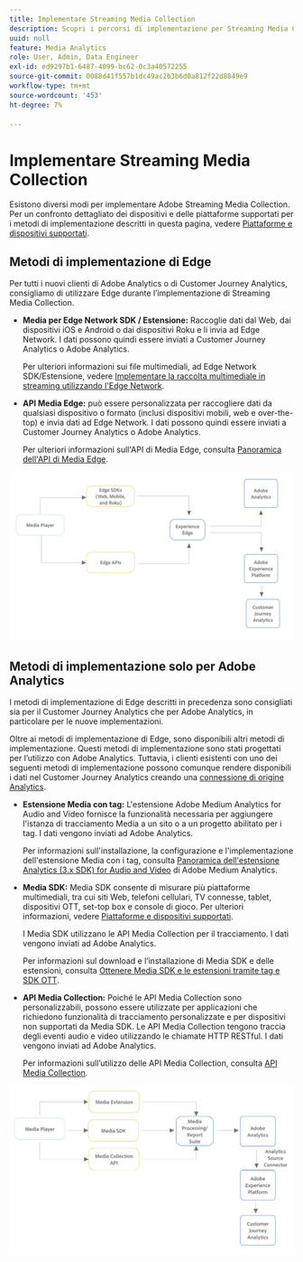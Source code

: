 ```yaml
---
title: Implementare Streaming Media Collection
description: Scopri i percorsi di implementazione per Streaming Media Collection.
uuid: null
feature: Media Analytics
role: User, Admin, Data Engineer
exl-id: ed9297b1-6487-4099-bc62-0c3a40572255
source-git-commit: 0088d41f557b1dc49ac2b3b6d0a812f22d8849e9
workflow-type: tm+mt
source-wordcount: '453'
ht-degree: 7%

---
```


# Implementare Streaming Media Collection

Esistono diversi modi per implementare Adobe Streaming Media Collection. Per un confronto dettagliato dei dispositivi e delle piattaforme supportati per i metodi di implementazione descritti in questa pagina, vedere [Piattaforme e dispositivi supportati](/help/getting-started/supported-devices.md).

## Metodi di implementazione di Edge

Per tutti i nuovi clienti di Adobe Analytics o di Customer Journey Analytics, consigliamo di utilizzare Edge durante l’implementazione di Streaming Media Collection.

* **Media per Edge Network SDK / Estensione:** Raccoglie dati dal Web, dai dispositivi iOS e Android o dai dispositivi Roku e li invia ad Edge Network. I dati possono quindi essere inviati a Customer Journey Analytics o Adobe Analytics.

  Per ulteriori informazioni sui file multimediali, ad Edge Network SDK/Estensione, vedere [Implementare la raccolta multimediale in streaming utilizzando l&#39;Edge Network](/help/implementation/edge/implementation-edge.md).

* **API Media Edge:** può essere personalizzata per raccogliere dati da qualsiasi dispositivo o formato (inclusi dispositivi mobili, web e over-the-top) e invia dati ad Edge Network. I dati possono quindi essere inviati a Customer Journey Analytics o Adobe Analytics.

  Per ulteriori informazioni sull&#39;API di Media Edge, consulta [Panoramica dell&#39;API di Media Edge](https://developer.adobe.com/cja-apis/docs/endpoints/media-edge/).

![Flusso di lavoro in CJA](assets/streaming-media-edge.png)

## Metodi di implementazione solo per Adobe Analytics

I metodi di implementazione di Edge descritti in precedenza sono consigliati sia per il Customer Journey Analytics che per Adobe Analytics, in particolare per le nuove implementazioni.

Oltre ai metodi di implementazione di Edge, sono disponibili altri metodi di implementazione. Questi metodi di implementazione sono stati progettati per l’utilizzo con Adobe Analytics. Tuttavia, i clienti esistenti con uno dei seguenti metodi di implementazione possono comunque rendere disponibili i dati nel Customer Journey Analytics creando una [connessione di origine Analytics](https://experienceleague.adobe.com/docs/experience-platform/sources/ui-tutorials/create/adobe-applications/analytics.html?lang=it).

* **Estensione Media con tag:** L&#39;estensione Adobe Medium Analytics for Audio and Video fornisce la funzionalità necessaria per aggiungere l&#39;istanza di tracciamento Media a un sito o a un progetto abilitato per i tag. I dati vengono inviati ad Adobe Analytics.

  Per informazioni sull&#39;installazione, la configurazione e l&#39;implementazione dell&#39;estensione Media con i tag, consulta [Panoramica dell&#39;estensione Analytics (3.x SDK) for Audio and Video](https://experienceleague.adobe.com/docs/experience-platform/tags/extensions/client/media-analytics-3x/overview.html?lang=it) di Adobe Medium Analytics.

* **Media SDK:** Media SDK consente di misurare più piattaforme multimediali, tra cui siti Web, telefoni cellulari, TV connesse, tablet, dispositivi OTT, set-top box e console di gioco. Per ulteriori informazioni, vedere [Piattaforme e dispositivi supportati](/help/getting-started/supported-devices.md).

  I Media SDK utilizzano le API Media Collection per il tracciamento. I dati vengono inviati ad Adobe Analytics.

  Per informazioni sul download e l’installazione di Media SDK e delle estensioni, consulta [Ottenere Media SDK e le estensioni tramite tag e SDK OTT](/help/getting-started/download-sdks.md).

* **API Media Collection:** Poiché le API Media Collection sono personalizzabili, possono essere utilizzate per applicazioni che richiedono funzionalità di tracciamento personalizzate e per dispositivi non supportati da Media SDK. Le API Media Collection tengono traccia degli eventi audio e video utilizzando le chiamate HTTP RESTful. I dati vengono inviati ad Adobe Analytics.

  Per informazioni sull’utilizzo delle API Media Collection, consulta [API Media Collection](media-collection-api/mc-api-overview.md).


![Flusso di lavoro di Analytics](assets/analytics-implementation.png)

<!--
(Not sure if we need the following paragraph and graphic. Paragraph is somewhat redundant with the intro paragraph of this article)
Choose the implementation method depending on the supported platforms. Some players are not supported by the Media SDKs or the Adobe Experience Platform Media Extensions. The Media Collection APIs provide a way to support those players. For information on supported devices, see [Supported devices and platforms](/help/getting-started/supported-devices.md).

![Media Flow](media-sdk/assets/choose-media-flow2.png)
-->
